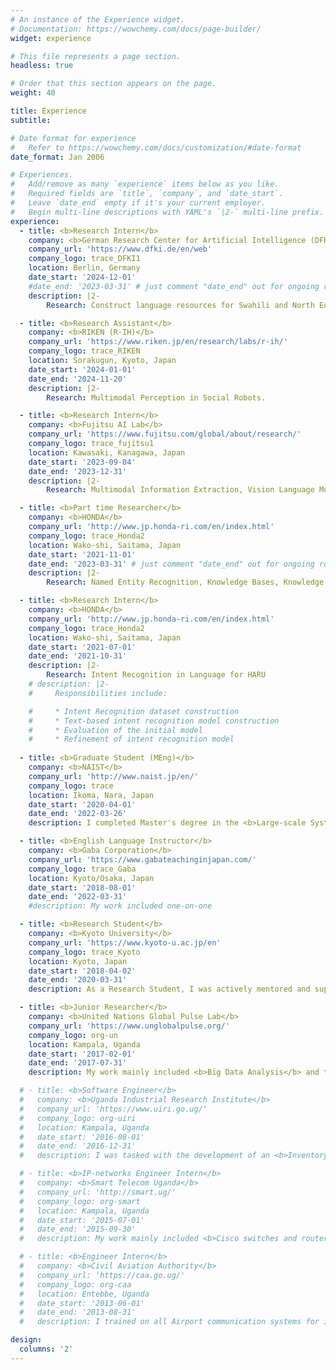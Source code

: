```yaml
---
# An instance of the Experience widget.
# Documentation: https://wowchemy.com/docs/page-builder/
widget: experience

# This file represents a page section.
headless: true

# Order that this section appears on the page.
weight: 40

title: Experience
subtitle:

# Date format for experience
#   Refer to https://wowchemy.com/docs/customization/#date-format
date_format: Jan 2006

# Experiences.
#   Add/remove as many `experience` items below as you like.
#   Required fields are `title`, `company`, and `date_start`.
#   Leave `date_end` empty if it's your current employer.
#   Begin multi-line descriptions with YAML's `|2-` multi-line prefix.
experience:
  - title: <b>Research Intern</b>
    company: <b>German Research Center for Artificial Intelligence (DFKI)</b> # Deutsches Forschungszentrum für Künstliche Intelligenz GmbH 
    company_url: 'https://www.dfki.de/en/web'
    company_logo: trace_DFKI1
    location: Berlin, Germany
    date_start: '2024-12-01'
    #date_end: '2023-03-31' # just comment "date_end" out for ongoing roles.
    description: |2-
        Research: Construct language resources for Swahili and North European languages. 

  - title: <b>Research Assistant</b>
    company: <b>RIKEN (R-IH)</b>
    company_url: 'https://www.riken.jp/en/research/labs/r-ih/'
    company_logo: trace_RIKEN
    location: Sorakugun, Kyoto, Japan
    date_start: '2024-01-01'
    date_end: '2024-11-20' 
    description: |2-
        Research: Multimodal Perception in Social Robots.

  - title: <b>Research Intern</b>
    company: <b>Fujitsu AI Lab</b>
    company_url: 'https://www.fujitsu.com/global/about/research/'
    company_logo: trace_fujitsu1
    location: Kawasaki, Kanagawa, Japan
    date_start: '2023-09-04'
    date_end: '2023-12-31'
    description: |2-
        Research: Multimodal Information Extraction, Vision Language Models (VLMs)

  - title: <b>Part time Researcher</b>
    company: <b>HONDA</b>
    company_url: 'http://www.jp.honda-ri.com/en/index.html'
    company_logo: trace_Honda2
    location: Wako-shi, Saitama, Japan
    date_start: '2021-11-01'
    date_end: '2023-03-31' # just comment "date_end" out for ongoing roles.
    description: |2-
        Research: Named Entity Recognition, Knowledge Bases, Knowledge Graphs 

  - title: <b>Research Intern</b>
    company: <b>HONDA</b>
    company_url: 'http://www.jp.honda-ri.com/en/index.html'
    company_logo: trace_Honda2
    location: Wako-shi, Saitama, Japan
    date_start: '2021-07-01'
    date_end: '2021-10-31'
    description: |2-
        Research: Intent Recognition in Language for HARU
    # description: |2-
    #     Responsibilities include:

    #     * Intent Recognition dataset construction
    #     * Text-based intent recognition model construction
    #     * Evaluation of the initial model
    #     * Refinement of intent recognition model
        
  - title: <b>Graduate Student (MEng)</b>
    company: <b>NAIST</b>
    company_url: 'http://www.naist.jp/en/'
    company_logo: trace
    location: Ikoma, Nara, Japan
    date_start: '2020-04-01'
    date_end: '2022-03-26'
    description: I completed Master's degree in the <b>Large-scale Systems Management Lab</b> where I worked on <b>Intrusion Detection</b> with <b> Prof. Shoji Kasahara</b>.

  - title: <b>English Language Instructor</b>
    company: <b>Gaba Corporation</b>
    company_url: 'https://www.gabateachinginjapan.com/'
    company_logo: trace_Gaba
    location: Kyoto/Osaka, Japan
    date_start: '2018-08-01'
    date_end: '2022-03-31'
    #description: My work included one-on-one 

  - title: <b>Research Student</b>
    company: <b>Kyoto University</b>
    company_url: 'https://www.kyoto-u.ac.jp/en'
    company_logo: trace_Kyoto
    location: Kyoto, Japan
    date_start: '2018-04-02'
    date_end: '2020-03-31'
    description: As a Research Student, I was actively mentored and supervised by <b>Prof. Masatoshi Yoshikawa</b> on <b>Information Retrieval, Databases, Human Computer Interface design and Artificial Intelligence</b> methods.

  - title: <b>Junior Researcher</b>
    company: <b>United Nations Global Pulse Lab</b>
    company_url: 'https://www.unglobalpulse.org/'
    company_logo: org-un
    location: Kampala, Uganda
    date_start: '2017-02-01'
    date_end: '2017-07-31'
    description: My work mainly included <b>Big Data Analysis</b> and the collection of <b>GIS data</b>.

  # - title: <b>Software Engineer</b>
  #   company: <b>Uganda Industrial Research Institute</b>
  #   company_url: 'https://www.uiri.go.ug/'
  #   company_logo: org-uiri
  #   location: Kampala, Uganda
  #   date_start: '2016-08-01'
  #   date_end: '2016-12-31'
  #   description: I was tasked with the development of an <b>Inventory Management System</b> using PHP and SQLite. 

  # - title: <b>IP-networks Engineer Intern</b>
  #   company: <b>Smart Telecom Uganda</b>
  #   company_url: 'http://smart.ug/'
  #   company_logo: org-smart
  #   location: Kampala, Uganda
  #   date_start: '2015-07-01'
  #   date_end: '2015-09-30'
  #   description: My work mainly included <b>Cisco switches and routers' configuration, DNS configuration, VPN set up and management, and CS-Core monitoring.</b>

  # - title: <b>Engineer Intern</b>
  #   company: <b>Civil Aviation Authority</b>
  #   company_url: 'https://caa.go.ug/'
  #   company_logo: org-caa
  #   location: Entebbe, Uganda
  #   date_start: '2013-06-01'
  #   date_end: '2013-08-31'
  #   description: I trained on all Airport communication systems for instance <b>TETRA, VHF, HF, VSAT, ILS, Satellites and Radar</b>

design:
  columns: '2'
---
```

